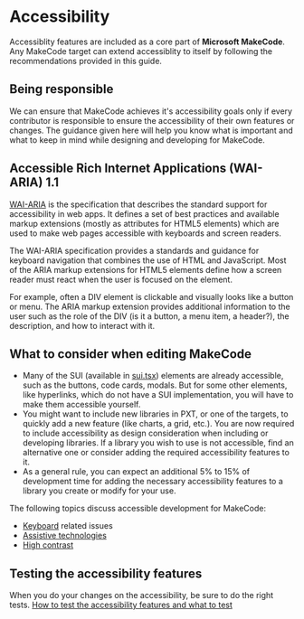 # Accessibility

Accessiblity features are included as a core part of **Microsoft MakeCode**. Any MakeCode target can extend accessiblity to itself by following the recommendations provided in this guide.

## Being responsible

We can ensure that MakeCode achieves it's accessibility goals only if every contributor is responsible to ensure the accessibility of their own features or changes. The guidance given here will help you know what is important and what to keep in mind while designing and developing for MakeCode.

## Accessible Rich Internet Applications (WAI-ARIA) 1.1

[WAI-ARIA](http://www.w3.org/TR/wai-aria-1.1/) is the specification that describes the standard support for accessibility in web apps. It defines a set of best practices and available markup extensions (mostly as attributes for HTML5 elements) which are used to make web pages accessible with keyboards and screen readers.

The WAI-ARIA specification provides a standards and guidance for keyboard navigation that combines the use of HTML and JavaScript. Most of the ARIA markup extensions for HTML5 elements define how a screen reader must react when the user is focused on the element.

For example, often a DIV element is clickable and visually looks like a button or menu. The ARIA markup extension provides additional information to the user such as the role of the DIV (is it a button, a menu item, a header?), the description, and how to interact with it.

## What to consider when editing MakeCode

* Many of the SUI (available in [sui.tsx](https://github.com/Microsoft/pxt/blob/master/webapp/src/sui.tsx)) elements are already accessible, such as the buttons, code cards, modals. But for some other elements, like hyperlinks, which do not have a SUI implementation, you will have to make them accessible yourself.
* You might want to include new libraries in PXT, or one of the targets, to quickly add a new feature (like charts, a grid, etc.). You are now required to include accessibility as design consideration when including or developing libraries. If a library you wish to use is not accessible, find an alternative one or consider adding the required accessibility features to it.
* As a general rule, you can expect an additional 5% to 15% of development time for adding the necessary accessibility features to a library you create or modify for your use.

The following topics discuss accessible development for MakeCode:

* [Keyboard](/develop/accessibility/accessibility-keyboard) related issues
* [Assistive technologies](/develop/accessibility/accessibility-screen-reader)
* [High contrast](/develop/accessibility/accessibility-high-contrast)

## Testing the accessibility features

When you do your changes on the accessibility, be sure to do the right tests.
[How to test the accessibility features and what to test](/develop/accessibility/accessibility-testing)